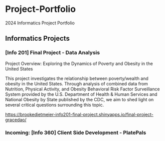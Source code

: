 # Project-Portfolio
2024 Informatics Project Portfolio 

## Informatics Projects

### [Info 201] Final Project - Data Analysis
Project Overview: Exploring the Dynamics of Poverty and Obesity in the United States

This project investigates the relationship between poverty/wealth and obesity in the United States. Through analysis of combined data from Nutrition, Physical Activity, and Obesity Behavioral Risk Factor Surveillance System provided by the U.S. Department of Health & Human Services and National Obesity by State published by the CDC, we aim to shed light on several critical questions surrounding this topic.

https://brookedietmeier-info201-final-project.shinyapps.io/final-project-gracedao/



### Incoming: [Info 360] Client Side Development - PlatePals
